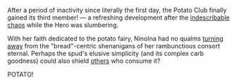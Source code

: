 <!-- title: Wooden Potato -->

After a period of inactivity since literally the first day, the Potato Club finally gained its third member! — a refreshing development after the [indescribable chaos](https://x.com/ninomaeinanis/status/1919824275546190253) while the Hero was slumbering.

With her faith dedicated to the potato fairy, NinoIna had no qualms [turning away](https://youtu.be/l9HKSDG50HM?t=539s) from the "bread"-centric shenanigans of her rambunctious consort eternal. Perhaps the spud's elusive simplicity (and its complex carb goodness) could also shield [others](https://youtu.be/l9HKSDG50HM?t=5046s) who consume it?

POTATO!
